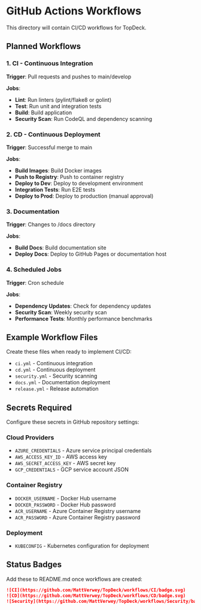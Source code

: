 # GitHub Actions Workflows

This directory will contain CI/CD workflows for TopDeck.

## Planned Workflows

### 1. CI - Continuous Integration
**Trigger**: Pull requests and pushes to main/develop

**Jobs**:
- **Lint**: Run linters (pylint/flake8 or golint)
- **Test**: Run unit and integration tests
- **Build**: Build application
- **Security Scan**: Run CodeQL and dependency scanning

### 2. CD - Continuous Deployment
**Trigger**: Successful merge to main

**Jobs**:
- **Build Images**: Build Docker images
- **Push to Registry**: Push to container registry
- **Deploy to Dev**: Deploy to development environment
- **Integration Tests**: Run E2E tests
- **Deploy to Prod**: Deploy to production (manual approval)

### 3. Documentation
**Trigger**: Changes to /docs directory

**Jobs**:
- **Build Docs**: Build documentation site
- **Deploy Docs**: Deploy to GitHub Pages or documentation host

### 4. Scheduled Jobs
**Trigger**: Cron schedule

**Jobs**:
- **Dependency Updates**: Check for dependency updates
- **Security Scan**: Weekly security scan
- **Performance Tests**: Monthly performance benchmarks

## Example Workflow Files

Create these files when ready to implement CI/CD:

- `ci.yml` - Continuous integration
- `cd.yml` - Continuous deployment
- `security.yml` - Security scanning
- `docs.yml` - Documentation deployment
- `release.yml` - Release automation

## Secrets Required

Configure these secrets in GitHub repository settings:

### Cloud Providers
- `AZURE_CREDENTIALS` - Azure service principal credentials
- `AWS_ACCESS_KEY_ID` - AWS access key
- `AWS_SECRET_ACCESS_KEY` - AWS secret key
- `GCP_CREDENTIALS` - GCP service account JSON

### Container Registry
- `DOCKER_USERNAME` - Docker Hub username
- `DOCKER_PASSWORD` - Docker Hub password
- `ACR_USERNAME` - Azure Container Registry username
- `ACR_PASSWORD` - Azure Container Registry password

### Deployment
- `KUBECONFIG` - Kubernetes configuration for deployment

## Status Badges

Add these to README.md once workflows are created:

```markdown
![CI](https://github.com/MattVerwey/TopDeck/workflows/CI/badge.svg)
![CD](https://github.com/MattVerwey/TopDeck/workflows/CD/badge.svg)
![Security](https://github.com/MattVerwey/TopDeck/workflows/Security/badge.svg)
```
